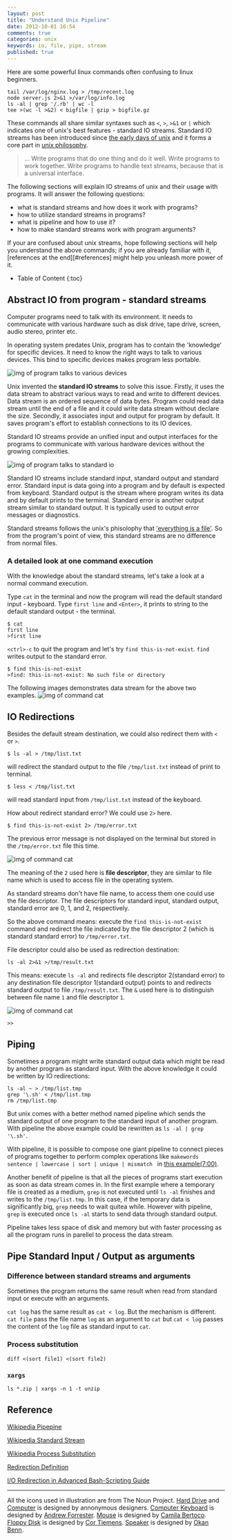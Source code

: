 ```yaml
---
layout: post
title: "Understand Unix Pipeline"
date: 2012-10-01 16:54
comments: true
categories: unix
keywords: io, file, pipe, stream
published: true
---
```


Here are some powerful linux commands often confusing to linux beginners. 

    tail /var/log/nginx.log > /tmp/recent.log
    node server.js 2>&1 >/var/log/info.log
    ls -al | grep '/.rb' | wc -l
    tee >(wc -l >&2) < bigfile | gzip > bigfile.gz

These commands all share similar syntaxes such as `<`, `>`, `>&1` or `|` which indicates one of unix's best features - standard IO streams. Standard IO streams has been introduced since [the early days of unix][yt-unix-intro] and it forms a core part in [unix philosophy][unix-philosophy].

> ... Write programs that do one thing and do it well. Write programs to work together. Write programs to handle text streams, because that is a universal interface.

The following sections will explain IO streams of unix and their usage with programs. It will answer the following questions:
- what is standard streams and how does it work with programs?
- how to utilize standard streams in programs?
- what is pipeline and how to use it?
- how to make standard streams work with program arguments?

If your are confused about unix streams, hope following sections will help you understand the above commands; if you are already familiar with it, [references at the end][#references] might help you unleash more power of it.

* Table of Content
{:toc}

## Abstract IO from program - standard streams
Computer programs need to talk with its environment. It needs to communicate with various hardware such as disk drive, tape drive, screen, audio stereo, printer etc. 

In operating system predates Unix, program has to contain the 'knowledge' for specific devices. It need to know the right ways to talk to various devices. This bind to specific devices makes program less portable.

![img of program talks to various devices]()

Unix invented the **standard IO streams** to solve this issue. 
Firstly, it uses the data stream to abstract various ways to read and write to different devices. Data stream is an ordered sequence of data bytes. Program could read data stream until the end of a file and it could write data stream without declare the size.
Secondly, it associates input and output for program by default. It saves program's effort to establish connections to its IO devices.

Standard IO streams provide an unified input and output interfaces for the programs to communicate with various hardware devices without the growing complexities. 

![img of program talks to standard io]()

Standard IO streams include standard input, standard output and standard error. 
Standard input is data going into a program and by default is expected from keyboard. 
Standard output is the stream where program writes its data and by default prints to the terminal.
Standard error is another output stream similar to standard output. It is typically used to output error messages or diagnostics.

Standard streams follows the unix's phisolophy that ['everything is a file'][everything-is-a-file]. So from the program's point of view, this standard streams are no difference from normal files. 

### A detailed look at one command execution
With the knowledge about the standard streams, let's take a look at a normal command execution.

Type `cat` in the terminal and now the program will read the default standard input - keyboard. Type `first line` and `<Enter>`, it prints to string to the default standard output - the terminal.

    $ cat
    first line
    >first line

`<ctrl>-c` to quit the program and let's try `find this-is-not-exist`. `find` writes output to the standard error.

    $ find this-is-not-exist
    >find: this-is-not-exist: No such file or directory

The following images demonstrates data stream for the above two examples.
![img of command cat]()

## IO Redirections
Besides the default stream destination, we could also redirect them with `<` or `>`.

    $ ls -al > /tmp/list.txt
will redirect the standard output to the file `/tmp/list.txt` instead of print to terminal.

    $ less < /tmp/list.txt
will read standard input from `/tmp/list.txt` instead of the keyboard.

How about redirect standard error? We could use `2>` here.

    $ find this-is-not-exist 2> /tmp/error.txt
The previous error message is not displayed on the terminal but stored in the `/tmp/error.txt` file this time.

![img of command cat]()

The meaning of the `2` used here is **file descriptor**, they are similar to file name which is used to access file in the operating system.

As standard streams don't have file name, to access them one could use the file descriptor. The file descriptors for standard input, standard output, standard error are 0, 1, and 2, respectively.

So the above command means: execute the `find this-is-not-exist` command and redirect the file indicated by the file descriptor 2 (which is standard standard error) to `/tmp/error.txt`.

File descriptor could also be used as redirection destination:

    ls -al 2>&1 >/tmp/result.txt

This means: execute `ls -al` and redirects file descriptor 2(standard error) to any destination file descriptor 1(standard output) points to and redirects standard output to file `/tmp/result.txt`. The `&` used here is to distinguish between file name `1` and file descriptor `1`.

![img of command cat]()

`>>`


## Piping
Sometimes a program might write standard output data which might be read by another program as standard input. With the above knowledge it could be written by IO redirections:

    ls -al ~ > /tmp/list.tmp
    grep '\.sh' < /tmp/list.tmp
    rm /tmp/list.tmp

But unix comes with a better method named pipeline which sends the standard output of one program to the standard input of another program. With pipeline the above example could be rewritten as `ls -al | grep '\.sh'`.

With pipeline, it is possible to compose one giant pipeline to connect pieces of programs together to perform complex operations like `makewords sentence | lowercase | sort | unique | mismatch ` in [this example(7:00)][yt-unix-intro].

Another benefit of pipeline is that all the pieces of programs start execution as soon as data stream comes in. In the first example where a temporary file is created as a medium, `grep` is not executed until `ls -al` finishes and writes to the `/tmp/list.tmp`. In this case, if the temporary data is significantly big, `grep` needs to wait quitea while. However with pipeline, `grep` is executed once `ls -al` starts to send data through standard output. 

Pipeline takes less space of disk and memory but with faster processing as all the program runs in parellel to process the data stream.


## Pipe Standard Input / Output as arguments
### Difference between standard streams and arguments
Sometimes the program returns the same result when read from standard input or execute with an arguments.

`cat log` has the same result as `cat < log`. But the mechanism is different.
`cat file` pass the file name `log` as an argument to `cat` but `cat < log` passes the content of the `log` file as standard input to `cat`.

### Process substitution

    diff <(sort file1) <(sort file2)

### `xargs`

    ls *.zip | xargs -n 1 -t unzip

## Reference
[Wikipedia Pipepine][wiki-pipepine]

[Wikipedia Standard Stream][wiki-stdstream]

[Wikipedia Process Substitution][wiki-process-sub]

[Redirection Definition][linfo-io-redirection]

[I/O Redirection in Advanced Bash-Scripting Guide][absg-io-redirection]

-----

All the icons used in illustration are from The Noun Project.
[Hard Drive][] and [Computer][] is designed by annonymous designers.
[Computer Keyboard][] is designed by [Andrew Forrester][].
[Mouse][] is designed by [Camila Bertoco][].
[Floppy Disk][] is designed by [Cor Tiemens][].
[Speaker][] is designed by [Okan Benn][].

[wiki-pipepine]: http://en.wikipedia.org/wiki/Pipeline_%28Unix%29
[wiki-stdstream]: http://en.wikipedia.org/wiki/Standard_streams
[wiki-process-sub]: http://en.wikipedia.org/wiki/Process_substitution
[linfo-io-redirection]: http://www.linfo.org/redirection.html
[absg-io-redirection]: http://tldp.org/LDP/abs/html/io-redirection.html
[everything-is-a-file]: http://en.wikipedia.org/wiki/Everything_is_a_file 
[yt-unix-intro]: http://www.youtube.com/watch?v=tc4ROCJYbm0
[unix-philosophy]: http://www.faqs.org/docs/artu/ch01s06.html
[man-bash-process-sub]: http://www.gnu.org/software/bash/manual/bashref.html#Process-Substitution

[Hard Drive]: http://thenounproject.com/noun/hard-drive/#icon-No537
[Computer]: http://thenounproject.com/noun/computer/#icon-No115
[Computer Keyboard]: http://thenounproject.com/noun/computer-keyboard/#icon-No1807
[Andrew Forrester]: http://thenounproject.com/andrewforrester
[Mouse]: http://thenounproject.com/noun/mouse/#icon-No890
[Camila Bertoco]: http://thenounproject.com/cbertoco
[Floppy Disk]: http://thenounproject.com/noun/floppy-disk/#icon-No2476
[Cor Tiemens]: http://thenounproject.com/cortiemens
[Speaker]: http://thenounproject.com/noun/speaker/#icon-No1327
[Okan Benn]: http://thenounproject.com/Okan%20Benn
